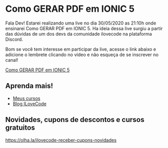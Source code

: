 # Como GERAR PDF em IONIC 5

Fala Dev!
Estarei realizando uma live no dia 30/05/2020 as 21:10h onde ensinarei Como GERAR PDF em IONIC 5.
Ha ideia dessa live surgiu a partir das dúvidas de um dos devs da comunidade ilovecode na plataforma Discord.

Bom se você tem interesse em participar da live, acesse o link abaixo e adicione o lembrete clicando no vídeo e não esqueça de se inscrever no canal!

[Como GERAR PDF em IONIC 5](https://ilovecode.com.br/live-03-como-gerar-pdf-em-ionic-5/)

## Aprenda mais!
- [Meus cursos](https://olha.la/udemy)
- [Blog ILoveCode](https://olha.la/ilovecode)

## Novidades, cupons de descontos e cursos gratuitos
https://olha.la/ilovecode-receber-cupons-novidades

